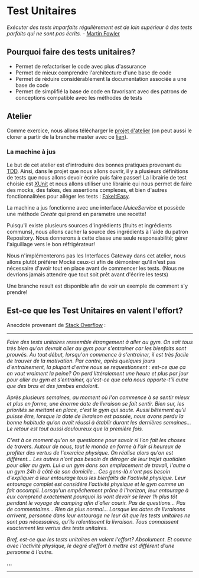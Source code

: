 # Test Unitaires
*Exécuter des tests imparfaits régulièrement est de loin supérieur à des tests parfaits qui ne sont pas écrits.* - [Martin Fowler](https://martinfowler.com/articles/continuousIntegration.html)

## Pourquoi faire des tests unitaires?
- Permet de refactoriser le code avec plus d'assurance
- Permet de mieux comprendre l'architecture d'une base de code
- Permet de réduire considérablement la documentation associée a une base de code
- Permet de simplifié la base de code en favorisant avec des patrons de conceptions compatible avec les méthodes de tests

## Atelier
Comme exercice, nous allons télécharger le [projet d'atelier](https://github.com/Deasel011/UnitTestsWorkshop/archive/master.zip)
(on peut aussi le cloner a partir de la branche master avec ce <a href="https://github.com/Deasel011/UnitTestsWorkshop.git">lien</a>).

### La machine à jus
Le but de cet atelier est d'introduire des bonnes pratiques provenant du [TDD](https://martinfowler.com/bliki/TestDrivenDevelopment.html).
Ainsi, dans le projet que nous allons ouvrir, il y a plusieurs définitions de tests que nous allons devoir écrire puis faire passer!
La librairie de test choisie est [XUnit](https://xunit.net/#documentation) et nous allons utiliser une librairie qui nous permet
de faire des mocks, des fakes, des assertions complexes, et bien d'autres fonctionnalitées pour alléger les tests : [FakeItEasy](https://fakeiteasy.readthedocs.io/en/stable/).

La machine a jus fonctionne avec une interface *IJuiceService* et possède une méthode *Create* qui prend en parametre une recette!

Puisqu'il existe plusieurs sources d'ingrédients (fruits et ingrédients communs), nous allons cacher la source des ingrédients
à l'aide du patron Repository. 
Nous donnerons à cette classe une seule responsabilité; gérer l'aiguillage vers le bon réfrigérateur!

Nous n'implémenterons pas les Interfaces Gateway dans cet atelier, nous allons plutôt préférer Mocké ceux-ci afin de démontrer
qu'il n'est pas nécessaire d'avoir tout en place avant de commencer les tests. (Nous ne devrions jamais attendre que tout soit 
prêt avant d'écrire les tests)

Une branche result est disponible afin de voir un exemple de comment s'y prendre!

## Est-ce que les Test Unitaires en valent l'effort?
Anecdote provenant de [Stack Overflow](https://stackoverflow.com/questions/67299/is-unit-testing-worth-the-effort/69263#69263) :

----
*Faire des tests unitaires ressemble étrangement à aller au gym.*
*On sait tous très bien qu'on devrait aller au gym pour s'entrainer car les bienfaits sont prouvés.*
*Au tout début, lorsqu'on commence à s'entrainer, il est très facile de trouver de la motivation.*
*Par contre, après quelques jours d'entrainement, la plupart d'entre nous se requestionnent : est-ce que ça en vaut vraiment la peine?*
*On perd littéralement une heure et plus par jour pour aller au gym et s'entrainer, qu'est-ce que cela nous apporte-t'il autre que des bras et des jambes endolorit.*

*Après plusieurs semaines, au moment où l'on commence à se sentir mieux et plus en forme, une énorme date de livraison se fait sentir.*
*Bien sur, les priorités se mettant en place, c'est le gym qui saute. Aussi bêtement qu'il puisse être, lorsque la date de livraison est passée,*
*nous avons perdu la bonne habitude qu'on avait réussi à établir durant les dernières semaines... Le retour est tout aussi douloureux que la première fois.*

*C'est à ce moment qu'on se questionne pour savoir si l'on fait les choses de travers.*
*Autour de nous, tout le monde en forme à l'air si heureux de profiter des vertus de l'exercice physique.*
*On réalise alors qu'on est différent... Les autres n'ont pas besoin de déroger de leur trajet quotidien pour aller au gym.*
*Lui a un gym dans son emplacement de travail, l'autre a un gym 24h à côté de son domicile...*
*Ces gens-là n'ont pas besoin d'expliquer à leur entourage tous les bienfaits de l'activité physique.*
*Leur entourage complet est considère l'activité physique et le gym comme un fait accompli.*
*Lorsqu'un empêchement prône à l'horizon, leur entourage à eux comprend exactement pourquoi ils vont devoir se lever 1h plus tôt pendant le voyage de camping afin d'aller courir.*
*Pas de questions... Pas de commentaires... Rien de plus normal...*
*Lorsque les dates de livraisons arrivent, personne dans leur entourage ne leur dit que les tests unitaires ne sont pas nécessaires, qu'ils ralentissent la livraison.*
*Tous connaissent exactement les vertus des tests unitaires.*
 
*Bref, est-ce que les tests unitaires en valent l'effort?*
*Absolument. Et comme avec l'activité physique, le degré d'effort à mettre est différent d'une personne à l'autre.*

**...**

----
